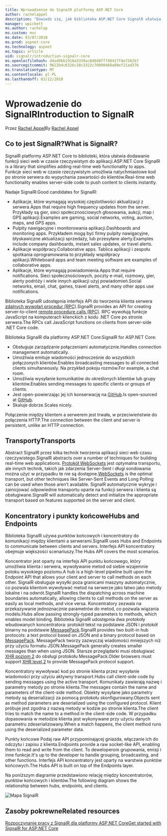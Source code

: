 ```yaml
---
title: Wprowadzenie do SignalR platformy ASP.NET Core
author: rachelappel
description: "Dowiedz się, jak biblioteka ASP.NET Core SignalR ułatwia dodawanie do aplikacji funkcji sieci web w czasie rzeczywistym."
manager: wpickett
ms.author: rachelap
ms.custom: mvc
ms.date: 03/07/2018
ms.prod: aspnet-core
ms.technology: aspnet
ms.topic: article
uid: signalr/introduction-signalr-core
ms.openlocfilehash: d4ad9bb1910a3339ac8d0d8ff740417f4e7262b7
ms.sourcegitcommit: 9622bdc6326c28c3322c70000468a80ef21ad376
ms.translationtype: MT
ms.contentlocale: pl-PL
ms.lasthandoff: 03/12/2018
---
```

# <a name="introduction-to-signalr"></a><span data-ttu-id="b4cad-103">Wprowadzenie do SignalR</span><span class="sxs-lookup"><span data-stu-id="b4cad-103">Introduction to SignalR</span></span>

<span data-ttu-id="b4cad-104">Przez [Rachel Appel](https://twitter.com/rachelappel)</span><span class="sxs-lookup"><span data-stu-id="b4cad-104">By [Rachel Appel](https://twitter.com/rachelappel)</span></span>

## <a name="what-is-signalr"></a><span data-ttu-id="b4cad-105">Co to jest SignalR?</span><span class="sxs-lookup"><span data-stu-id="b4cad-105">What is SignalR?</span></span>

<span data-ttu-id="b4cad-106">SignalR platformy ASP.NET Core to biblioteki, która ułatwia dodawanie funkcji sieci web w czasie rzeczywistym do aplikacji.</span><span class="sxs-lookup"><span data-stu-id="b4cad-106">ASP.NET Core SignalR is a library that simplifies adding real-time web functionality to apps.</span></span> <span data-ttu-id="b4cad-107">Funkcje sieci web w czasie rzeczywistym umożliwia natychmiastowe kod po stronie serwera do wypychania zawartości do klientów.</span><span class="sxs-lookup"><span data-stu-id="b4cad-107">Real-time web functionality enables server-side code to push content to clients instantly.</span></span>

<span data-ttu-id="b4cad-108">Nadaje SignalR:</span><span class="sxs-lookup"><span data-stu-id="b4cad-108">Good candidates for SignalR:</span></span>

* <span data-ttu-id="b4cad-109">Aplikacje, które wymagają wysokiej częstotliwości aktualizacji z serwera.</span><span class="sxs-lookup"><span data-stu-id="b4cad-109">Apps that require high frequency updates from the server.</span></span> <span data-ttu-id="b4cad-110">Przykłady są gier, sieci społecznościowych głosowania, aukcji, map i GPS aplikacji.</span><span class="sxs-lookup"><span data-stu-id="b4cad-110">Examples are gaming, social networks, voting, auction, maps, and GPS apps.</span></span>
* <span data-ttu-id="b4cad-111">Pulpity nawigacyjne i monitorowania aplikacji.</span><span class="sxs-lookup"><span data-stu-id="b4cad-111">Dashboards and monitoring apps.</span></span> <span data-ttu-id="b4cad-112">Przykładem mogą być firmy pulpity nawigacyjne, błyskawiczne aktualizacji sprzedaży, lub przesyłane alerty.</span><span class="sxs-lookup"><span data-stu-id="b4cad-112">Examples include company dashboards, instant sales updates, or travel alerts.</span></span>
* <span data-ttu-id="b4cad-113">Aplikacje współpracy.</span><span class="sxs-lookup"><span data-stu-id="b4cad-113">Collaborative apps.</span></span> <span data-ttu-id="b4cad-114">Tablica aplikacji i zespołu spotkania oprogramowania to przykłady współpracy aplikacji.</span><span class="sxs-lookup"><span data-stu-id="b4cad-114">Whiteboard apps and team meeting software are examples of collaborative apps.</span></span>
* <span data-ttu-id="b4cad-115">Aplikacje, które wymagają powiadomienia.</span><span class="sxs-lookup"><span data-stu-id="b4cad-115">Apps that require notifications.</span></span> <span data-ttu-id="b4cad-116">Sieci społecznościowych, poczty e-mail, rozmowy, gier, alerty podróży i wiele innych aplikacji użyj powiadomień.</span><span class="sxs-lookup"><span data-stu-id="b4cad-116">Social networks, email, chat, games, travel alerts, and many other apps use notifications.</span></span>

<span data-ttu-id="b4cad-117">Biblioteka SignalR udostępnia interfejs API do tworzenia klienta serwera [zdalnych wywołań procedur (RPC)](https://wikipedia.org/wiki/Remote_procedure_call).</span><span class="sxs-lookup"><span data-stu-id="b4cad-117">SignalR provides an API for creating server-to-client [remote procedure calls (RPC)](https://wikipedia.org/wiki/Remote_procedure_call).</span></span> <span data-ttu-id="b4cad-118">RPC wywołują funkcje JavaScript na komputerach klienckich z kodu .NET Core po stronie serwera.</span><span class="sxs-lookup"><span data-stu-id="b4cad-118">The RPCs call JavaScript functions on clients from server-side .NET Core code.</span></span>

<span data-ttu-id="b4cad-119">Biblioteka SignalR dla platformy ASP.NET Core:</span><span class="sxs-lookup"><span data-stu-id="b4cad-119">SignalR for ASP.NET Core:</span></span>

* <span data-ttu-id="b4cad-120">Obsługuje zarządzanie połączeniami automatycznie.</span><span class="sxs-lookup"><span data-stu-id="b4cad-120">Handles connection management automatically.</span></span>
* <span data-ttu-id="b4cad-121">Umożliwia emituje wiadomości jednocześnie do wszystkich połączonych klientów.</span><span class="sxs-lookup"><span data-stu-id="b4cad-121">Enables broadcasting messages to all connected clients simultaneously.</span></span> <span data-ttu-id="b4cad-122">Na przykład pokoju rozmów.</span><span class="sxs-lookup"><span data-stu-id="b4cad-122">For example, a chat room.</span></span>
* <span data-ttu-id="b4cad-123">Umożliwia wysyłanie komunikatów do określonych klientów lub grupy klientów.</span><span class="sxs-lookup"><span data-stu-id="b4cad-123">Enables sending messages to specific clients or groups of clients.</span></span>
* <span data-ttu-id="b4cad-124">Jest open-powierzając jej ich konserwację na [GitHub](https://github.com/aspnet/signalr).</span><span class="sxs-lookup"><span data-stu-id="b4cad-124">Is open-sourced at [GitHub](https://github.com/aspnet/signalr).</span></span>
* <span data-ttu-id="b4cad-125">Skaluje dobrze.</span><span class="sxs-lookup"><span data-stu-id="b4cad-125">Scales nicely.</span></span>

<span data-ttu-id="b4cad-126">Połączenie między klientem a serwerem jest trwała, w przeciwieństwie do połączenia HTTP.</span><span class="sxs-lookup"><span data-stu-id="b4cad-126">The connection between the client and server is persistent, unlike an HTTP connection.</span></span>

## <a name="transports"></a><span data-ttu-id="b4cad-127">Transporty</span><span class="sxs-lookup"><span data-stu-id="b4cad-127">Transports</span></span>

<span data-ttu-id="b4cad-128">Abstract SignalR przez kilka technik tworzenia aplikacji sieci web czasu rzeczywistego.</span><span class="sxs-lookup"><span data-stu-id="b4cad-128">SignalR abstracts over a number of techniques for building real-time web applications.</span></span> <span data-ttu-id="b4cad-129">[Protokół WebSockets](https://tools.ietf.org/html/rfc7118) jest optymalna transportu, ale innych technik, takich jak zdarzenia Server-Sent i długi sondowania można użyć w przypadku te nie są dostępne.</span><span class="sxs-lookup"><span data-stu-id="b4cad-129">[WebSockets](https://tools.ietf.org/html/rfc7118) is the optimal transport, but other techniques like Server-Sent Events and Long Polling can be used when those aren't available.</span></span> <span data-ttu-id="b4cad-130">SignalR automatycznie wykryje i zainicjować odpowiednie transportu oparte na funkcji serwera i klienta są obsługiwane.</span><span class="sxs-lookup"><span data-stu-id="b4cad-130">SignalR will automatically detect and initialize the appropriate transport based on features supported on the server and client.</span></span>

## <a name="hubs-and-endpoints"></a><span data-ttu-id="b4cad-131">Koncentratory i punkty końcowe</span><span class="sxs-lookup"><span data-stu-id="b4cad-131">Hubs and Endpoints</span></span>

<span data-ttu-id="b4cad-132">Biblioteka SignalR używa punktów końcowych i koncentratory do komunikacji między klientami a serwerami.</span><span class="sxs-lookup"><span data-stu-id="b4cad-132">SignalR uses Hubs and Endpoints to communicate between clients and servers.</span></span> <span data-ttu-id="b4cad-133">Interfejs API koncentratory obejmuje większości scenariuszy.</span><span class="sxs-lookup"><span data-stu-id="b4cad-133">The Hubs API covers the most scenarios.</span></span>

<span data-ttu-id="b4cad-134">Koncentrator jest oparty na interfejs API punktu końcowego, który umożliwia klienta i serwera, wywoływanie metod od siebie wzajemnie potoku wysokiego poziomu.</span><span class="sxs-lookup"><span data-stu-id="b4cad-134">A hub is a high-level pipeline built upon the Endpoint API that allows your client and server to call methods on each other.</span></span> <span data-ttu-id="b4cad-135">SignalR obsługuje wysyłki poza granicami maszyny automatycznie, co pozwala klientom wywoływać metod na serwerze jako łatwo jako metody lokalne i na odwrót.</span><span class="sxs-lookup"><span data-stu-id="b4cad-135">SignalR handles the dispatching across machine boundaries automatically, allowing clients to call methods on the server as easily as local methods, and vice versa.</span></span> <span data-ttu-id="b4cad-136">Koncentratory zezwala na przekazywanie jednoznacznie parametrów do metod, co pozwala wiązania modelu.</span><span class="sxs-lookup"><span data-stu-id="b4cad-136">Hubs allow passing strongly-typed parameters to methods, which enables model binding.</span></span> <span data-ttu-id="b4cad-137">Biblioteka SignalR udostępnia dwa protokoły wbudowanych koncentratora: protokół tekst na podstawie JSON i protokół binarny na podstawie [MessagePack](https://msgpack.org/).</span><span class="sxs-lookup"><span data-stu-id="b4cad-137">SignalR provides two built-in hub protocols: a text protocol based on JSON and a binary protocol based on [MessagePack](https://msgpack.org/).</span></span>  <span data-ttu-id="b4cad-138">MessagePack tworzy zazwyczaj wiadomości mniejszych niż przy użyciu formatu JSON.</span><span class="sxs-lookup"><span data-stu-id="b4cad-138">MessagePack generally creates smaller messages than when using JSON.</span></span> <span data-ttu-id="b4cad-139">Starsze przeglądarki musi obsługiwać [XHR poziom 2](https://caniuse.com/#feat=xhr2) do obsługi protokołu MessagePack.</span><span class="sxs-lookup"><span data-stu-id="b4cad-139">Older browsers must support [XHR level 2](https://caniuse.com/#feat=xhr2) to provide MessagePack protocol support.</span></span>

<span data-ttu-id="b4cad-140">Koncentratory wywoływać kod po stronie klienta przez wysyłanie wiadomości przy użyciu aktywny transport.</span><span class="sxs-lookup"><span data-stu-id="b4cad-140">Hubs call client-side code by sending messages using the active transport.</span></span> <span data-ttu-id="b4cad-141">Komunikaty zawierają nazwę i parametry metody po stronie klienta.</span><span class="sxs-lookup"><span data-stu-id="b4cad-141">The messages contain the name and parameters of the client-side method.</span></span> <span data-ttu-id="b4cad-142">Obiekty wysyłane jako parametry metody są deserializacji za pomocą protokołu skonfigurowany.</span><span class="sxs-lookup"><span data-stu-id="b4cad-142">Objects sent as method parameters are deserialized using the configured protocol.</span></span> <span data-ttu-id="b4cad-143">Klient próbuje jest zgodna z nazwą metody w kodzie po stronie klienta.</span><span class="sxs-lookup"><span data-stu-id="b4cad-143">The client tries to match the name to a method in the client-side code.</span></span> <span data-ttu-id="b4cad-144">W przypadku dopasowania w metodzie klienta jest wykonywane przy użyciu danych parametru zdeserializowany.</span><span class="sxs-lookup"><span data-stu-id="b4cad-144">When a match happens, the client method runs using the deserialized parameter data.</span></span>

<span data-ttu-id="b4cad-145">Punkty końcowe Podaj raw API przypominającej gniazda, włączanie ich do odczytu i zapisu z klienta.</span><span class="sxs-lookup"><span data-stu-id="b4cad-145">Endpoints provide a raw socket-like API, enabling them to read and write from the client.</span></span> <span data-ttu-id="b4cad-146">To deweloperom grupowania, emisji i inne funkcje.</span><span class="sxs-lookup"><span data-stu-id="b4cad-146">It's up to the developer to handle grouping, broadcasting, and other functions.</span></span> <span data-ttu-id="b4cad-147">Interfejs API koncentratory jest oparty na warstwie punktów końcowych.</span><span class="sxs-lookup"><span data-stu-id="b4cad-147">The Hubs API is built on top of the Endpoints layer.</span></span>

<span data-ttu-id="b4cad-148">Na poniższym diagramie przedstawiono relację między koncentratorów, punktów końcowych i klientów.</span><span class="sxs-lookup"><span data-stu-id="b4cad-148">The following diagram shows the relationship between hubs, endpoints, and clients.</span></span>

![Mapa SignalR](introduction-signalr-core/_static/signalr-core-architecture.png)

## <a name="related-resources"></a><span data-ttu-id="b4cad-150">Zasoby pokrewne</span><span class="sxs-lookup"><span data-stu-id="b4cad-150">Related resources</span></span>

[<span data-ttu-id="b4cad-151">Rozpoczynanie pracy z SignalR dla platformy ASP.NET Core</span><span class="sxs-lookup"><span data-stu-id="b4cad-151">Get started with SignalR for ASP.NET Core</span></span>](xref:signalr/get-started-signalr-core)
